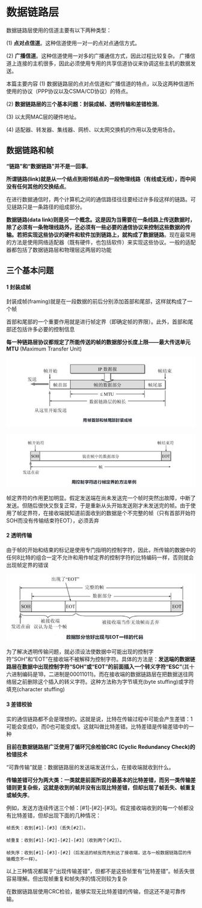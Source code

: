 # 数据链路层
数据链路层使用的信道主要有以下两种类型：

(1) **点对点信道**。这种信道使用一对一的点对点通信方式。

(2) **广播信道**。这种信道使用一对多的广播通信方式，因此过程比较复杂。
广播信道上连接的主机很多，因此必须使用专用的共享信道协议来协调这些主机的数据发送。

本篇主要内容
(1) 数据链路层的点对点信道和广播信道的特点，以及这两种信道所使用的协议（PPP协议以及CSMA/CD协议）的特点。

(2) **数据链路层的三个基本问题：封装成帧、透明传输和差错检测**。

(3) 以太网MAC层的硬件地址。

(4) 适配器、转发器、集线器、网桥、以太网交换机的作用以及使用场合。

## 数据链路和帧

**“链路”和“数据链路”并不是一回事**。

**所谓链路(link)就是从一个结点到相邻结点的一段物理线路（有线或无线），而中间没有任何其他的交换结点**。

在进行数据通信时，两个计算机之间的通信路径往往要经过许多段这样的链路。可见链路只是一条路径的组成部分。

**数据链路(data link)则是另一个概念。这是因为当需要在一条线路上传送数据时，除了必须有一条物理线路外，还必须有一些必要的通信协议来控制这些数据的传输。若把实现这些协议的硬件和软件加到链路上，就构成了数据链路**。现在最常用的方法是使用网络适配器（既有硬件，也包括软件）来实现这些协议。一般的适配器都包括了数据链路层和物理层这两层的功能

## 三个基本问题
#### 1 封装成帧

封装成帧(framing)就是在一段数据的前后分别添加首部和尾部，这样就构成了一个帧

首部和尾部的一个重要作用就是进行帧定界（即确定帧的界限）。此外，首部和尾部还包括许多必要的控制信息

**每一种链路层协议都规定了所能传送的帧的数据部分长度上限——最大传送单元MTU** (Maximum Transfer Unit)

![image-20200321190045051](./images/image-封装成帧png)



![image-20200321190247272](./images/image-帧定界png)

帧定界符的作用更加明显。假定发送端在尚未发送完一个帧时突然出故障，中断了发送。但随后很快又恢复正常，于是重新从头开始发送刚才未发送完的帧。由于使用了帧定界符，在接收端就知道前面收到的数据是个不完整的帧（只有首部开始符SOH而没有传输结束符EOT），必须丢弃

#### 2 透明传输

由于帧的开始和结束的标记是使用专门指明的控制字符，因此，所传输的数据中的任何8比特的组合一定不允许和用作帧定界的控制字符的比特编码一样，否则就会出现帧定界的错误

![image-20200321190913335](./images/image-SOH-EOTpng)

为了解决透明传输问题，就必须设法使数据中可能出现的控制字符“SOH”和“EOT”在接收端不被解释为控制字符。具体的方法是：**发送端的数据链路层在数据中出现控制字符“SOH”或“EOT”的前面插入一个转义字符“ESC”**(其十六进制编码是1B，二进制是00011011)。而在接收端的数据链路层在把数据送往网络层之前删除这个插入的转义字符。这种方法称为字节填充(byte stuffing)或字符填充(character stuffing)

#### 3 差错校验

实的通信链路都不会是理想的。这就是说，比特在传输过程中可能会产生差错：1可能会变成0，而0也可能变成1。这就叫做比特差错。比特差错是传输差错中的一种

**目前在数据链路层广泛使用了循环冗余检验CRC (Cyclic Redundancy Check)的检错技术**



“可靠传输”就是：数据链路层的发送端发送什么，在接收端就收到什么。

**传输差错可分为两大类：一类就是前面所说的最基本的比特差错，而另一类传输差错则更复杂些，这就是收到的帧并没有出现比特差错，但却出现了帧丢失、帧重复或帧失序**。

例如，发送方连续传送三个帧：[#1]-[#2]-[#3]。假定接收端收到的每一个帧都没有比特差错，但却出现下面的几种情况：

```帧丢失：收到[#1]-[#3]（丢失[#2]）。
帧丢失：收到[#1]-[#3]（丢失[#2]）。

帧重复：收到[#1]-[#2]-[#2]-[#3]（收到两个[#2]）。

帧失序：收到[#1]-[#3]-[#2]（后发送的帧反而先到达了接收端，这与一般数据链路层的传输概念不一样）。
```



以上三种情况都属于“出现传输差错”，但都不是这些帧里有“比特差错”。帧丢失很容易理解。但出现帧重复和帧失序的情况则较为复杂



在数据链路层使用CRC检验，能够实现无比特差错的传输，但这还不是可靠传输。
